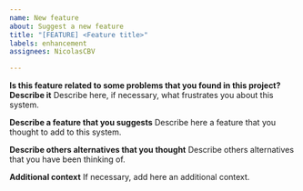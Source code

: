 ```yaml
---
name: New feature
about: Suggest a new feature
title: "[FEATURE] <Feature title>"
labels: enhancement
assignees: NicolasCBV

---
```


**Is this feature related to some problems that you found in this project? Describe it**
Describe here, if necessary, what frustrates you about this system.

**Describe a feature that you suggests**
Describe here a feature that you thought to add to this system.

**Describe others alternatives that you thought**
Describe others alternatives that you have been thinking of.

**Additional context**
If necessary, add here an additional context.
